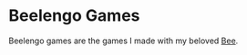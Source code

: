 # Beelengo Games

Beelengo games are the games I made with my beloved [Bee](http://www.beegrandinetti.com/).

